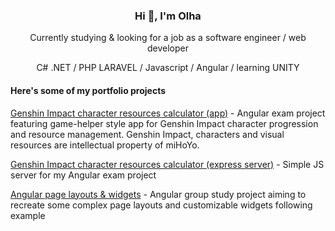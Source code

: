<div align="center">
  <h3>Hi 👋, I'm Olha</h3>
  <p align="center">Currently studying & looking for a job as a software engineer / web developer</p>
  <p align="center">C# .NET / PHP LARAVEL / Javascript / Angular / learning UNITY</p>
  <h4 align="left">Here's some of my portfolio projects</h4>
  <div align="left">
    <p><a href="https://github.com/OlhaSmachna/AngularExamApp">Genshin Impact character resources calculator (app)</a> - Angular exam project featuring game-helper style app for Genshin Impact character progression and resource management. Genshin Impact, characters and visual resources are intellectual property of miHoYo.</p>
    <p><a href="https://github.com/OlhaSmachna/AngularExamApp">Genshin Impact character resources calculator (express server)</a> - Simple JS server for my Angular exam project</p>
    <p><a href="https://github.com/OlhaSmachna/TeamProjectAngular">Angular page layouts & widgets</a> - Angular group study project aiming to recreate some complex page layouts and customizable widgets following example</p>
  </div>
</div>
